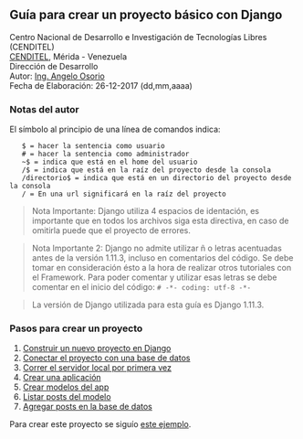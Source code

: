 ## Guía para crear un proyecto básico con Django
Centro Nacional de Desarrollo e Investigación de Tecnologías Libres (CENDITEL) <br>
[CENDITEL](https://www.cenditel.gob.ve/), Mérida - Venezuela<br>
Dirección de Desarrollo<br>
Autor: [Ing. Angelo Osorio](https://twitter.com/Engel_PAIN)<br>
Fecha de Elaboración: 26-12-2017 (dd,mm,aaaa)

### Notas del autor
El símbolo al principio de una línea de comandos indica:
```
   $ = hacer la sentencia como usuario
   # = hacer la sentencia como administrador
   ~$ = indica que está en el home del usuario
   /$ = indica que está en la raíz del proyecto desde la consola
   /directorio$ = indica que está en un directorio del proyecto desde la consola
   / = En una url significará en la raíz del proyecto
```
> Nota Importante: Django utiliza 4 espacios de identación, es importante que en todos los archivos
siga esta directiva, en caso de omitirla puede que el proyecto de errores.

> Nota Importante 2: Django no admite utilizar ñ o letras acentuadas antes de la versión 1.11.3,
incluso en comentarios del código. Se debe tomar en consideración ésto a la hora de realizar otros
tutoriales con el Framework. Para poder comentar y utilizar esas letras se debe comentar en el
inicio del código: `# -*- coding: utf-8 -*-`

> La versión de Django utilizada para esta guía es Django 1.11.3.

### Pasos para crear un proyecto
1. [Construir un nuevo proyecto en Django](1-construir-proyecto.md)
2. [Conectar el proyecto con una base de datos](2-conectar-django.md)
3. [Correr el servidor local por primera vez](3-localhost.md)
4. [Crear una aplicación](4-crear-aplicacion.md)
5. [Crear modelos del app](5-crear-modelos.md)
6. [Listar posts del modelo](6-listar-posts.md)
7. [Agregar posts en la base de datos](7-ingresar-posts.md)

Para crear este proyecto se siguío [este ejemplo](https://www.groloop.com/django-1-11-3-crear-crud/).